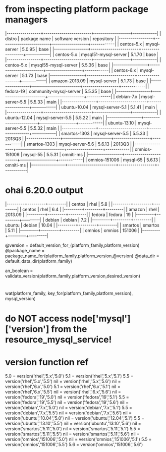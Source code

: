 # from inspecting platform package managers
|-----------------+------------------------+------------------+------------|
| distro          | package name           | software version | repository |
|-----------------+------------------------+------------------+------------|
| centos-5.x      | mysql-server           |           5.0.95 | base       |
|-----------------+------------------------+------------------+------------|
| centos-5.x      | mysql51-mysql-server   |           5.1.70 | base       |
|-----------------+------------------------+------------------+------------|
| centos-5.x      | mysql55-mysql-server   |           5.5.36 | base       |
|-----------------+------------------------+------------------+------------|
| centos-6.x      | mysql-server           |           5.1.73 | base
|-----------------+------------------------+------------------+------------|
| amazon-2013.09  | mysql-server           |           5.1.73 | base       |
|-----------------+------------------------+------------------+------------|
| fedora-19       | community-mysql-server |           5.5.35 | base       |
|-----------------+------------------------+------------------+------------|
| debian-7.x      | mysql-server-5.5       |           5.5.33 | main       |
|-----------------+------------------------+------------------+------------|
| ubuntu-10.04    | mysql-server-5.1       |           5.1.41 | main       |
|-----------------+------------------------+------------------+------------|
| ubuntu-12.04    | mysql-server-5.5       |           5.5.22 | main       |
|-----------------+------------------------+------------------+------------|
| ubuntu-13.10    | mysql-server-5.5       |           5.5.32 | main       |
|-----------------+------------------------+------------------+------------|
| smartos-1303    | mysql-server-5.5       |           5.5.33 | 2013Q3     |
|-----------------+------------------------+------------------+------------|
| smartos-1303    | mysql-server-5.6       |           5.6.13 | 2013Q3     |
|-----------------+------------------------+------------------+------------|
| omnios-151006   | mysql-55               |           5.5.31 | omniti-ms  |
|-----------------+------------------------+------------------+------------|
| omnios-151006   | mysql-65               |           5.6.13 | omniti-ms  |
|-----------------+------------------------+------------------+------------|

# ohai 6.20.0 output
|---------+---------+---------|
| centos  | rhel    |     5.8 |
|---------+---------+---------|
| centos  | rhel    |     6.4 |
|---------+---------+---------|
| amazon  | rhel    | 2013.09 |
|---------+---------+---------|
| fedora  | fedora  |      19 |
|---------+---------+---------|
| debian  | debian  |     7.2 |
|---------+---------+---------|
| ubuntu  | debian  |   10.04 |
|---------+---------+---------|
| smartos | smartos |    5.11 |
|---------+---------+---------|
| omnios  | omnios  |  151006 |
|---------+---------+---------|


@version = default_version_for_(platform_family,platform_version)
@package_name = package_name_for(platform_family,platform_version,@version)
@data_dir = default_data_dir(platform_family)

an_boolean = validate_version(platform_family,platform_version,desired_version)

# 
wat(platform_family, key_for(platform_family,platform_version), mysql_version)

# do **NOT** access node['mysql']['version'] from the resource_mysql_service!

# version function ref
5.0 = version('rhel','5.x','5.0')
5.1 = version('rhel','5.x','5.1')
5.5 = version('rhel','5.x','5.5')
nil = version('rhel','5.x','5.6')
nil = version('rhel','6.x','5.0')
5.1 = version('rhel','6.x','5.1')
nil = version('rhel','6.x','5.5')
nil = version('rhel','6.x','5.6')
nil = version('fedora','19','5.0')
nil = version('fedora','19','5.1')
5.5 = version('fedora','19','5.5')
nil = version('fedora','19','5.6')
nil = version('debian','7.x','5.0')
nil = version('debian','7.x','5.1')
5.5 = version('debian','7.x','5.5')
nil = version('debian','7.x','5.6')
nil = version('ubuntu','10.04','5.0')
nil = version('ubuntu','12.04','5.1')
5.5 = version('ubuntu','13.10','5.5')
nil = version('ubuntu','13.10','5.6')
nil = version('smartos','5.11','5.0')
nil = version('smartos','5.11','5.1')
5.5 = version('smartos','5.11','5.5')
nil = version('smartos','5.11','5.6')
nil = version('omnios','151006','5.0')
nil = version('omnios','151006','5.1')
5.5 = version('omnios','151006','5.5')
5.6 = version('omnios','151006','5.6')

